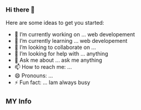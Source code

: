 ### Hi there 👋


Here are some ideas to get you started:

- 🔭 I’m currently working on ... web developement
- 🌱 I’m currently learning ... web developement
- 👯 I’m looking to collaborate on ...
- 🤔 I’m looking for help with ... anything
- 💬 Ask me about ... ask me anything
- 📫 How to reach me: ... 
- 😄 Pronouns: ...
- ⚡ Fun fact: ... Iam always busy
<style>
  .header{
    font-size: large;
  }
</style>

<h1 class= "header">MY Info</h1>
